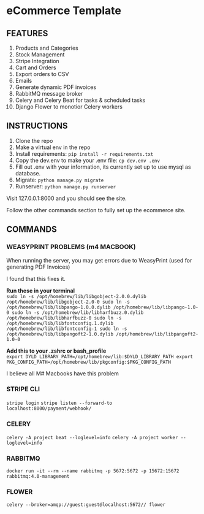 # eCommerce Template #

## FEATURES ##
1. Products and Categories
2. Stock Management
3. Stripe Integration
4. Cart and Orders
5. Export orders to CSV
6. Emails
7. Generate dynamic PDF invoices
8. RabbitMQ message broker
9. Celery and Celery Beat for tasks & scheduled tasks
10. Django Flower to monotior Celery workers

## INSTRUCTIONS ##
1. Clone the repo
2. Make a virtual env in the repo
3. Install requirements: `pip install -r requirements.txt`
4. Copy the dev.env to make your .env file: `cp dev.env .env`
5. Fill out .env with your information, its currently set up to use mysql as database.
6. Migrate: `python manage.py migrate`
7. Runserver: `python manage.py runserver`

Visit 127.0.0.1:8000 and you should see the site.

Follow the other commands section to fully set up the ecommerce site.

## COMMANDS ##

### WEASYPRINT PROBLEMS (m4 MACBOOK) ###

When running the server, you may get errors due to WeasyPrint (used for generating PDF Invoices)

I found that this fixes it.

**Run these in your terminal**\
`sudo ln -s /opt/homebrew/lib/libgobject-2.0.0.dylib /opt/homebrew/lib/libgobject-2.0-0
sudo ln -s /opt/homebrew/lib/libpango-1.0.0.dylib /opt/homebrew/lib/libpango-1.0-0
sudo ln -s /opt/homebrew/lib/libharfbuzz.0.dylib /opt/homebrew/lib/libharfbuzz-0
sudo ln -s /opt/homebrew/lib/libfontconfig.1.dylib /opt/homebrew/lib/libfontconfig-1
sudo ln -s /opt/homebrew/lib/libpangoft2-1.0.dylib /opt/homebrew/lib/libpangoft2-1.0-0`

**Add this to your .zshrc or bash_profile**\
`export DYLD_LIBRARY_PATH=/opt/homebrew/lib:$DYLD_LIBRARY_PATH
export PKG_CONFIG_PATH=/opt/homebrew/lib/pkgconfig:$PKG_CONFIG_PATH`

I believe all M# Macbooks have this problem

### STRIPE CLI ###
`stripe login`
`stripe listen --forward-to localhost:8000/payment/webhook/ `

### CELERY ###
`celery -A project beat --loglevel=info`
`celery -A project worker --loglevel=info`

### RABBITMQ ###
`docker run -it --rm --name rabbitmq -p 5672:5672 -p 15672:15672 rabbitmq:4.0-management`

### FLOWER ###
`celery --broker=amqp://guest:guest@localhost:5672// flower`

